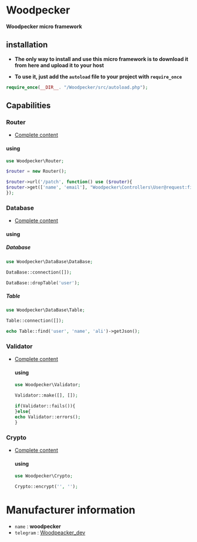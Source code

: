 # Woodpecker
**Woodpecker micro framework**

## installation

- **The only way to install and use this micro framework is to download it from here and upload it to your host**

-  **To use it, just add the `autoload` file to your project with `require_once`**

  ```php
  require_once(__DIR__. "/Woodpecker/src/autoload.php");
  ```

## Capabilities

### Router 
- [Complete content](Project/Woodpecker/Router/)
  
 #### using 
 ```php
use Woodpecker\Router;

$router = new Router();

$router->url('/patch', function() use ($router){
$router->get(['name', 'email'], "Woodpecker\Controllers\User@request:find");
});
```

 
### Database
- [Complete content](src/DataBase/)
  
 #### using 
 ##### Database
 ```php
use Woodpecker\DataBase\DataBase;

DataBase::connection([]);

DataBase::dropTable('user');
```
##### Table 
```php
use Woodpecker\DataBase\Table;

Table::connection([]);

echo Table::find('user', 'name', 'ali')->getJson();

```
### Validator

- [Complete content](src/Validator/)

  #### using
  ```php
  use Woodpecker\Validator;

  Validator::make([], []);

  if(Validator::fails()){
  }else{
  echo Validator::errors();
  }
  

  ```

### Crypto

- [Complete content](src/Crypto/)

  #### using 
  ```php
  use Woodpecker\Crypto;

  Crypto::encrypt('', '');
  ```


# Manufacturer information 
- `name` : **woodpecker**
- `telegram` : [Woodpeacker_dev](https://t.me/Woodpeacker_dev)
